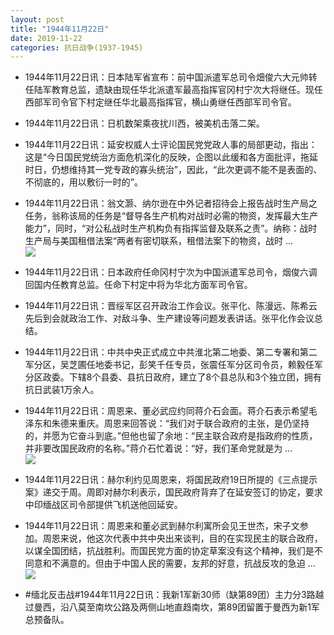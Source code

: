 ```yaml
---
layout: post
title: "1944年11月22日"
date: 2019-11-22
categories: 抗日战争(1937-1945)
---
```


<meta name="referrer" content="no-referrer" />

- 1944年11月22日讯：日本陆军省宣布：前中国派遣军总司令畑俊六大元帅转任陆军教育总监，遗缺由现任华北派遣军最高指挥官冈村宁次大将继任。现任西部军司令官下村定继任华北最高指挥官，横山勇继任西部军司令官。 

- 1944年11月22日讯：日机数架乘夜扰川西，被美机击落二架。 

- 1944年11月22日讯：延安权威人士评论国民党党政人事的局部更动，指出：这是“今日国民党统治方面危机深化的反映，企图以此缓和各方面批评，拖延时日，仍想维持其一党专政的寡头统治”，因此，“此次更调不能不是表面的、不彻底的，用以敷衍一时的”。 

- 1944年11月22日讯：翁文灏、纳尔逊在中外记者招待会上报告战时生产局之任务，翁称该局的任务是“督导各生产机构对战时必需的物资，发挥最大生产能力”，同时，“对公私战时生产机构负有指挥监督及联系之责”。纳称：战时生产局与美国租借法案“两者有密切联系，租借法案下的物资，战时 ... <br/><img src="https://wx3.sinaimg.cn/large/aca367d8ly1g96xaonixuj20c8090jre.jpg" />

- 1944年11月22日讯：日本政府任命冈村宁次为中国派遣军总司令，烟俊六调回国内任教育总监。任命下村定中将为华北方面军司令官。 

- 1944年11月22日讯：晋绥军区召开政治工作会议。张平化、陈漫远、陈希云先后到会就政治工作、对敌斗争、生产建设等问题发表讲话。张平化作会议总结。 

- 1944年11月22日讯：中共中央正式成立中共淮北第二地委、第二专署和第二军分区，吴芝圃任地委书记，彭笑千任专员，张震任军分区司令员，赖毅任军分区政委。下辖8个县委、县抗日政府，建立了8个县总队和3个独立团，拥有抗日武装1万余人。 

- 1944年11月22日讯：周恩来、董必武应约同蒋介石会面。蒋介石表示希望毛泽东和朱德来重庆。周恩来回答说：“我们对于联合政府的主张，是仍坚持的，并愿为它奋斗到底。”但他也留了余地：“民主联合政府是指政府的性质，并非要改国民政府的名称。”蒋介石忙着说：“好，我们革命党就是为 ... <br/><img src="https://wx3.sinaimg.cn/large/aca367d8ly1g96onb6l5sj20c80eujrl.jpg" />

- 1944年11月22日讯：赫尔利约见周恩来，将国民政府19日所提的《三点提示案》递交于周。周即对赫尔利表示，国民政府背弃了在延安签订的协定，要求中印缅战区司令部提供飞机送他回延安。 

- 1944年11月22日讯：周恩来和董必武到赫尔利寓所会见王世杰，宋子文参加。周恩来说，他这次代表中共中央出来谈判，目的在实现民主的联合政府，以谋全国团结，抗战胜利。而国民党方面的协定草案没有这个精神，我们是不同意和不满意的。但由于中国人民的需要，友邦的好意，抗战反攻的急迫 ... <br/><img src="https://wx3.sinaimg.cn/large/aca367d8ly1g96l5qqdlcj20c80pjq3i.jpg" />

- #缅北反击战#1944年11月22日讯：我新1军新30师（缺第89团）主力分3路越过曼西，沿八莫至南坎公路及两侧山地直趋南坎，第89团留置于曼西为新1军总预备队。 

